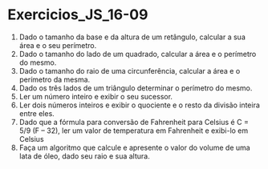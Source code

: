 # Exercicios_JS_16-09

1. Dado o tamanho da base e da altura de um retângulo, calcular a sua área e o seu
perímetro.
2. Dado o tamanho do lado de um quadrado, calcular a área e o perímetro do mesmo.
3. Dado o tamanho do raio de uma circunferência, calcular a área e o perímetro da mesma.
4. Dado os três lados de um triângulo determinar o perímetro do mesmo.
5. Ler um número inteiro e exibir o seu sucessor.
6. Ler dois números inteiros e exibir o quociente e o resto da divisão inteira entre eles.
7. Dado que a fórmula para conversão de Fahrenheit para Celsius é C = 5/9 (F – 32), ler um
valor de temperatura em Fahrenheit e exibi-lo em Celsius
8. Faça um algoritmo que calcule e apresente o valor do volume de uma lata de óleo, dado
seu raio e sua altura.

